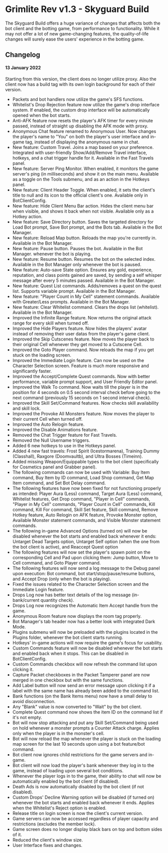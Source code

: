 # Grimlite Rev v1.3 - Skyguard Build
The Skyguard Build offers a huge variance of changes that affects both the bot client and the botting game, from performance to functionality. While it may not offer a lot of
new game-changing features, the quality-of-life changes will surely ease the users' experience in the botting game.
## Changelog
#### **13 January 2022**
Starting from this version, the client does no longer utilize proxy. Also the client now has a build tag with its own login background for each of their version.
- Packets and bot handlers now utilize the game's SFS functions.
- Whitelist's Drop Rejection feature now utilize the game's drop interface system. If enabled, the custom drop interface will be automatically opened when the bot starts.
- Anti-AFK feature now resets the player's AFK timer for every minute passed, instead of straight up disabling the AFK mode with proxy.
- Anonymous Chat feature renamed to Anonymous User. Now changes the player's name to "You" on both the player's user interface and in-game tag, instead of displaying the anonymous name in chat.
- New feature: Custom Travel. Joins a map based on your preference. Integrated with user-friendly Show/Add/Remove Travel interface, hotkeys, and a chat trigger handle for it. Available in the Fast Travels panel.
- New feature: Server Ping Monitor. When enabled, it monitors the game server's ping (in milliseconds) and show it on the main menu. Available as a toggle on the Tools submenu, and as an action in the Hotkeys panel.
- New feature: Client Header Toggle. When enabled, it sets the client's title to null and its icon to the official client's one. Available only in BotClientConfig.
- New feature: Hide Client Menu Bar action. Hides the client menu bar when visible, and shows it back when not visible. Available only as a Hotkey action.
- New feature: Save Directory button. Saves the targeted directory for Load Bot prompt, Save Bot prompt, and the Bots tab. Available in the Bot Manager.
- New feature: Reload Map button. Reloads the map you're currently in. Available in the Bot Manager.
- New feature: Pause button. Pauses the bot. Available in the Bot Manager. whenever the bot is playing.
- New feature: Resume button. Resumes the bot on the selected index. Available in the Bot Manager only whenever the bot is paused.
- New feature: Auto-save State option. Ensures any gold, experience, reputation, and class points gained are saved, by sending a self whisper message after every 5 minutes passed. Available in the Bot Manager.
- New feature: Quest List commands. Adds/removes a quest on the quest list. Supports variable prompt. Available in the Bot Manager.
- New feature: "Player Count in My Cell" statement commands. Available with Greater/Less prompts. Available in the Bot Manager.
- New feature: Clear Whitelist command. Clears the drops list (whitelist). Available in the Bot Manager.
- Improved the Infinite Range feature. Now returns the original attack range for every skill when turned off.
- Improved the Hide Players feature. Now hides the players' avatar instead of removing their user datas from the player's game client.
- Improved the Skip Cutscenes feature. Now moves the player back to their original Cell whenever they get moved to a Cutscene Cell.
- Improved the Goto Player command. Now reloads the map if you get stuck on the loading screen.
- Improved the Immediate Login feature. Can now be used on the Character Selection screen. Feature is much more responsive and significantly faster. 
- Improved the Accept/Complete Quest commands. Now with better performance, variable prompt support, and User Friendly Editor panel.
- Improved the Walk To command. Now waits till the player is in the position for 4 seconds on 0.5 second interval check before going to the next command (previously 15 seconds on 1 second interval check).
- Improved the Skill Set/Command features. Now checks skill availability and skill lock.
- Improved the Provoke All Monsters feature. Now moves the player to their current Cell when turned off.
- Improved the Auto Relogin feature.
- Improved the Disable Animations feature. 
- Removed the Chat Trigger feature for Fast Travels.
- Removed the Null Username triggers.
- Added 6 new hotkeys to use in the Hotkeys panel.
- Added 4 new fast travels: Frost Spirit (Icestormarena), Training Dummy (Classhall), Raxgore (Doomvaultb), and Ultra Bosses (Timeinn).
- Added missing Weapon/Equippable types to the bot client (specifically for Cosmetics panel and Grabber panel).
- The following commands can now be used with Variable: Buy Item command, Buy Item by ID command, Load Shop command, Get Map Item command, and Set Bot Delay command.
- The following features have now been fixed for not functioning properly as intended: Player Aura (Less) command, Target Aura (Less) command, Whitelist features, Get Drop command, "Player in Cell" commands, "Player in My Cell" commands, "Player Count in Cell" commands, Kill command, Kill For command, Skill Set feature, Skill command, Remove Hotkey feature, Auto Relogin on AFK feature, Provoke Monster option, Available Monster statement commands, and Visible Monster statement commands.
- The following in-game Advanced Options (turned on) will now be disabled whenever the bot starts and enabled back whenever it ends: Untarget Dead Targets option, Untarget Self option (when the one from the bot client is active), and Reaccept Quest option
- The following features will now set the player's spawn point on the corresponding Cell and Pad upon clicking them: Jump button, Move to Cell command, and Goto Player command.
- The following features will now send a log message to the Debug panel upon execution: Bot command, bot start/stop/pause/resume buttons, and Accept Drop (only when the bot is playing).
- Fixed the issues related to the Character Selection screen and the Immediate Login feature.
- Drops Log now has better text details of the log message (in-bank/current quantity check).
- Drops Log now recognizes the Automatic Item Accept handle from the game.
- Anonymous Room feature now displays the room tag properly.
- Bot Manager's tab header now has a better look with integrated Dark Mode.
- Plugins submenu will now be preloaded with the plugins located in the Plugins folder, whenever the bot client starts running.
- Hotkeys' in-game actions will now require the game's focus for usability.
- Custom Commands feature will now be disabled whenever the bot starts and enabled back when it stops. This can be disabled in BotClientConfig.
- Custom Commands checkbox will now refresh the command list upon clicking it.
- Capture Packet checkboxes in the Packet Tamperer panel are now merged in one checkbox but with the same functions.
- Add Label button will now send an error message upon clicking it if a label with the same name has already been added to the command list.
- Bank functions (on the Bank Items menu) now have a small delay to avoid disconnection.
- Any "Blank" value is now converted to "Wait" by the bot client.
- Complete Quest command now shows the item ID on the command list if it's not empty.
- Bot will now stop attacking and put any Skill Set/Command being used on hold whenever a monster prompts a Counter Attack charge. Applies only when the player is in the monster's cell.
- Bot will now reload the map whenever the player is stuck on the loading map screen for the last 10 seconds upon using a bot feature/bot command.
- Bot client now ignores child restrictions for the game servers and in-game.
- Bot client will now load the player's bank whenever they log in to the game, instead of loading upon several bot conditions.
- Whenever the player logs in to the game, their ability to chat will now be automatically enabled by the bot client (if disabled).
- Death Ads is now automatically disabled by the bot client (if not disabled).
- Custom Drops' Decline Warning option will be disabled (if turned on) whenever the bot starts and enabled back whenever it ends. Applies when the Whitelist's Reject option is enabled.
- Release title on login screen is now the client's current version.
- Game servers can now be accessed regardless of player capacity and restrictions (excludes the member lock).
- Game screen does no longer display black bars on top and bottom sides of it.
- Reduced the client's window size.
- User Interface fixes and changes.
